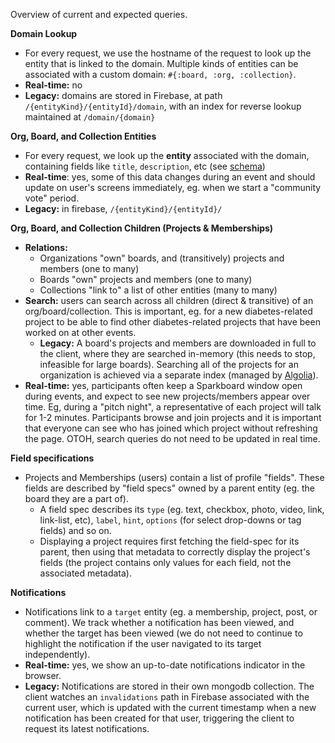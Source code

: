 Overview of current and expected queries.

**Domain Lookup**

* For every request, we use the hostname of the request to look up the entity that is linked to the domain. Multiple kinds of entities can be associated with a custom domain: `#{:board, :org, :collection}`. 
* **Real-time:** no
* **Legacy:** domains are stored in Firebase, at path `/{entityKind}/{entityId}/domain`, with an index for reverse lookup maintained at `/domain/{domain}`

**Org, Board, and Collection Entities**

* For every request, we look up the **entity** associated with the domain, containing fields like `title`, `description`, etc (see [schema](https://github.com/sparkboard/sparkboard/blob/master/docs/legacy-schema.md))
* **Real-time**: yes, some of this data changes during an event and should update on user's screens immediately, eg. when we start a "community vote" period. 
* **Legacy:** in firebase, `/{entityKind}/{entityId}/`

**Org, Board, and Collection Children (Projects & Memberships)**

* **Relations:**
  * Organizations "own" boards, and (transitively) projects and members (one to many)
  * Boards "own" projects and members (one to many)
  * Collections "link to" a list of other entities (many to many)
* **Search:** users can search across all children (direct & transitive) of an org/board/collection. This is important, eg. for a new diabetes-related project to be able to find other diabetes-related projects that have been worked on at other events.
  * **Legacy:** A board's projects and members are downloaded in full to the client, where they are searched in-memory (this needs to stop, infeasible for large boards). Searching all of the projects for an organization is achieved via a separate index (managed by [Algolia](https://algolia.com)).
* **Real-time:** yes, participants often keep a Sparkboard window open during events, and expect to see new projects/members appear over time. Eg, during a "pitch night", a representative of each project will talk for 1-2 minutes. Participants browse and join projects and it is important that everyone can see who has joined which project without refreshing the page. OTOH, search queries do not need to be updated in real time.

**Field specifications**

* Projects and Memberships (users) contain a list of profile "fields". These fields are described by "field specs" owned by a parent entity (eg. the board they are a part of). 
  * A field spec describes its `type` (eg. text, checkbox, photo, video, link, link-list, etc), `label`, `hint`, `options` (for select drop-downs or tag fields) and so on. 
  * Displaying a project requires first fetching the field-spec for its parent, then using that metadata to correctly display the project's fields (the project contains only values for each field, not the associated metadata).

**Notifications**

* Notifications link to a `target` entity (eg. a membership, project, post, or comment). We track whether a notification has been viewed, and whether the target has been viewed (we do not need to continue to highlight the notification if the user navigated to its target independently).
* **Real-time:** yes, we show an up-to-date notifications indicator in the browser.
* **Legacy:** Notifications are stored in their own mongodb collection. The client watches an `invalidations` path in Firebase associated with the current user, which is updated with the current timestamp when a new notification has been created for that user, triggering the client to request its latest notifications.
